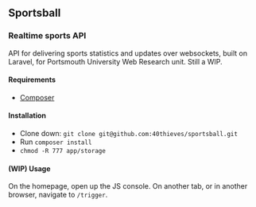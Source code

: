 ## Sportsball

### Realtime sports API

API for delivering sports statistics and updates over websockets, built on Laravel, for Portsmouth University Web Research unit. Still a WIP.

#### Requirements

* [Composer](http://getcomposer.org)

#### Installation

* Clone down: `git clone git@github.com:40thieves/sportsball.git`
* Run `composer install`
* `chmod -R 777 app/storage`

#### (WIP) Usage

On the homepage, open up the JS console. On another tab, or in another browser, navigate to `/trigger`.